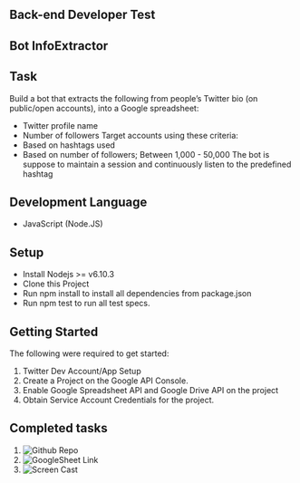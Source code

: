 ## Back-end Developer Test

## Bot InfoExtractor

## Task
Build a bot that extracts the following from people’s Twitter bio (on public/open accounts), into a Google spreadsheet:
* Twitter profile name
* Number of followers
Target accounts using these criteria:
* Based on hashtags used
* Based on number of followers; Between 1,000 - 50,000
The bot is suppose to maintain a session and continuously listen to the predefined hashtag

## Development Language
* JavaScript (Node.JS)

## Setup
* Install Nodejs >= v6.10.3
* Clone this Project
* Run npm install to install all dependencies from package.json
* Run npm test to run all test specs.

## Getting Started
The following were required to get started:
1. Twitter Dev Account/App Setup
2. Create a Project on the Google API Console.
3. Enable Google Spreadsheet API and Google Drive API on the project
4. Obtain Service Account Credentials for the project.

## Completed tasks
1. ![Github Repo](https://github.com/olawolemoses/backend-test-I)
2. ![GoogleSheet Link](https://docs.google.com/spreadsheets/d/1KLbE7fZMUkKfD9vq-zhiDrmFmk2xjN3avPc7r654y24/edit#)
3. ![Screen Cast](https://youtu.be/mwBqUUtBtlE)
